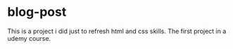 # blog-post

This is a project i did just to refresh html and css skills.
The first project in a udemy course.
